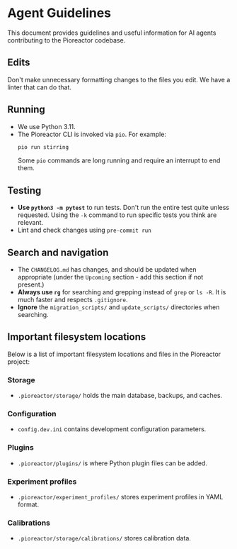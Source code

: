 # Agent Guidelines

This document provides guidelines and useful information for AI agents contributing to the Pioreactor codebase.

## Edits

Don't make unnecessary formatting changes to the files you edit. We have a linter that can do that.

## Running

- We use Python 3.11.
- The Pioreactor CLI is invoked via `pio`. For example:
  ```bash
  pio run stirring
  ```
  Some `pio` commands are long running and require an interrupt to end them.

## Testing

- **Use `python3 -m pytest`** to run tests. Don't run the entire test quite unless requested. Using the `-k` command to run specific tests you think are relevant.
- Lint and check changes using `pre-commit run`

## Search and navigation

- The `CHANGELOG.md` has changes, and should be updated when appropriate (under the `Upcoming` section - add this section if not present.)
- **Always use `rg`** for searching and grepping instead of `grep` or `ls -R`. It is much faster and respects `.gitignore`.
- **Ignore** the `migration_scripts/` and `update_scripts/` directories when searching.

## Important filesystem locations

Below is a list of important filesystem locations and files in the Pioreactor project:

### Storage

- `.pioreactor/storage/` holds the main database, backups, and caches.

### Configuration

- `config.dev.ini` contains development configuration parameters.

### Plugins

- `.pioreactor/plugins/` is where Python plugin files can be added.

### Experiment profiles

- `.pioreactor/experiment_profiles/` stores experiment profiles in YAML format.

### Calibrations

- `.pioreactor/storage/calibrations/` stores calibration data.
